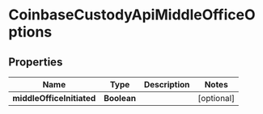 
# CoinbaseCustodyApiMiddleOfficeOptions

## Properties
Name | Type | Description | Notes
------------ | ------------- | ------------- | -------------
**middleOfficeInitiated** | **Boolean** |  |  [optional]




